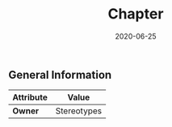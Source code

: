 ﻿---
title: Chapter
toc: false
type: specs
date: "2020-06-25"
draft: false
specification: KBL
version: 2.5.sr1
documentType: "Recommendation"
elementType: Class
classes:
  - Chapter
menu_name: kbl-2.5.sr1
---


## General Information

| Attribute               | Value |
|-------------------------|-------|
| **Owner**               | Stereotypes |

